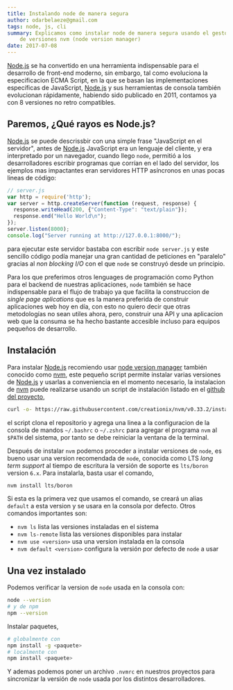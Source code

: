 ```yaml
---
title: Instalando node de manera segura
author: odarbelaeze@gmail.com
tags: node, js, cli
summary: Explicamos como instalar node de manera segura usando el gestor
    de versiones nvm (node version manager)
date: 2017-07-08
---
```


[Node.js][node] se ha convertido en una herramienta
indispensable para el desarrollo de front-end moderno, sin embargo, tal como
evoluciona la especificacion ECMA Script, en la que se basan las
implementaciones específicas de JavaScript, [Node.js][node] y sus herramientas de
consola también evolucionan rápidamente, habiendo sido publicado en 2011,
contamos ya con 8 versiones no retro compatibles.

## Paremos, ¿Qué rayos es Node.js?

[Node.js][node] se puede descrissbir con una simple frase "JavaScript en el
servidor", antes de [Node.js][node] JavaScript era un lenguaje del cliente, y
era interpretado por un navegador, cuando llego `node`, permitió a los
desarrolladores escribir programas que corrían en el lado del servidor, los
ejemplos mas impactantes eran servidores HTTP asíncronos en unas pocas lineas
de código:

```js
// server.js
var http = require('http');
var server = http.createServer(function (request, response) {
  response.writeHead(200, {"Content-Type": "text/plain"});
  response.end("Hello World\n");
});
server.listen(8000);
console.log("Server running at http://127.0.0.1:8000/");
```

para ejecutar este servidor bastaba con escribir `node server.js` y este
sencillo código podía manejar una gran cantidad de peticiones en "paralelo"
gracias al _non blocking I/O_ con el que `node` se construyó desde un
principio.

Para los que preferimos otros lenguages de programación como Python para el
backend de nuestras aplicaciones, `node` también se hace indispensable para el
flujo de trabajo ya que facilita la construccion de _single page aplications_
que es la manera preferida de construir aplicaciones web hoy en día, con esto
no quiero decir que otras metodologías no sean utiles ahora, pero, construir
una API y una aplicacion web que la consuma se ha hecho bastante accesible
incluso para equipos pequeños de desarrollo.

## Instalación

Para instalar [Node.js][node] recomiendo usar [node version manager][nvm]
también conocido como [nvm][nvm], este pequeño script permite instalar varias
versiones de [Node.js][node] y usarlas a conveniencia en el momento necesario,
la instalacion de [nvm][nvm] puede realizarse usando un script de instalación
listado en el [github del proyecto][nvm],

```bash
curl -o- https://raw.githubusercontent.com/creationix/nvm/v0.33.2/install.sh | bash
```

el script clona el repositorio y agrega una linea a la configuracion de la
consola de mandos `~/.bashrc` o `~/.zshrc` para agregar el programa `nvm` al
`$PATH` del sistema, por tanto se debe reiniciar la ventana de la terminal.

Después de instalar `nvm` podemos proceder a instalar versiones de `node`, es
bueno usar una version recomendada de `node`, conocida como LTS _long term
support_ al tiempo de escritura la versión de soporte es `lts/boron` version
`6.x`. Para instalarla, basta usar el comando,

```bash
nvm install lts/boron
```

Si esta es la primera vez que usamos el comando, se creará un alias `default`
a esta version y se usara en la consola por defecto. Otros comandos importantes
son:

- `nvm ls` lista las versiones instaladas en el sistema
- `nvm ls-remote` lista las versiones disponibles para instalar
- `nvm use <version>` usa una version instalada en la consola
- `nvm default <version>` configura la versión por defecto de `node` a usar

## Una vez instalado

Podemos verificar la version de `node` usada en la consola con:

```bash
node --version
# y de npm
npm --version
```

Instalar paquetes,

```bash
# globalmente con
npm install -g <paquete>
# localmente con
npm install <paquete>
```

Y ademas podemos poner un archivo `.nvmrc` en nuestros proyectos para
sincronizar la versión de `node` usada por los distintos desarrolladores.

[nvm]: https://github.com/creationix/nvm
[node]: https://nodejs.org/es/

